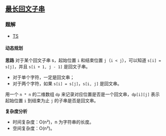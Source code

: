 ## [最长回文子串](https://leetcode-cn.com/problems/longest-palindromic-substring/)
### 题解
+ [TS](../../ts/128/5.ts)

#### 动态规划
**思路**
对于某个回文子串 s，起始位置 `i` 和结束位置 `j`（`i < j`），可以知道 `s[i] = s[j]`，并且 `s[i + 1, j - 1]` 是回文子串。
+ 对于单个字符，一定是回文串；
+ 对于两个字符，如果 `s[i] = s[j]`，`s[i, j]` 是回文串。

用一个 `n * n` 的二维数组 `dp` 来记录对应位置是否是一个回文串，`dp[i][j]` 表示起始位置 `i` 到结束为止 `j` 的子串是否是回文串。

**复杂度分析**
+ 时间复杂度：O(n²)，n 为字符串的长度。
+ 空间复杂度：O(n²)。